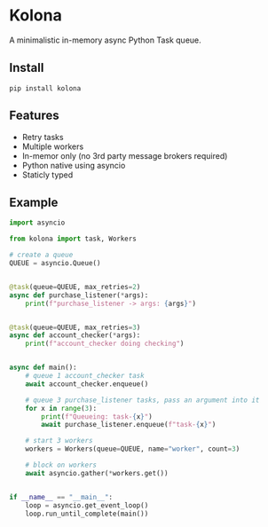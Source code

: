 # Kolona

A minimalistic in-memory async Python Task queue.

## Install

`pip install kolona`

## Features

- Retry tasks
- Multiple workers
- In-memor only (no 3rd party message brokers required)
- Python native using asyncio
- Staticly typed

## Example

```py
import asyncio

from kolona import task, Workers

# create a queue
QUEUE = asyncio.Queue()


@task(queue=QUEUE, max_retries=2)
async def purchase_listener(*args):
    print(f"purchase_listener -> args: {args}")


@task(queue=QUEUE, max_retries=3)
async def account_checker(*args):
    print(f"account_checker doing checking")


async def main():
    # queue 1 account_checker task
    await account_checker.enqueue()

    # queue 3 purchase_listener tasks, pass an argument into it
    for x in range(3):
        print(f"Queueing: task-{x}")
        await purchase_listener.enqueue(f"task-{x}")

    # start 3 workers
    workers = Workers(queue=QUEUE, name="worker", count=3)

    # block on workers
    await asyncio.gather(*workers.get())


if __name__ == "__main__":
    loop = asyncio.get_event_loop()
    loop.run_until_complete(main())
```
